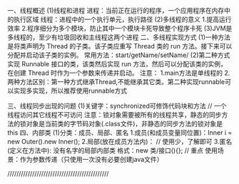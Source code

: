 一、线程概述
	(1)线程和进程
		进程：当前正在运行的程序，一个应用程序在内存中的执行区域
		线程：进程中的一个执行单元，执行路径
	(2)多线程的意义
		1.提高运行效率
		2.程序细分为多个模块，防止其中一个模块卡死导致整个程序卡死
	(3)JVM是多线程的，至少有垃圾回收和主线程这两个进程
二、多线程实现方式
	(1)一种方法是将类声明为 Thread 的子类。该子类应重写 Thread 类的 run 方法。接下来可以分配并启动该子类的实例。
		常用方法：start/getName/setName/
	(2)第二种方式实现 Runnable 接口的类，该类然后实现 run 方法，然后可以分配该类的实例，在创建 Thread 时作为一个参数来传递并启动。
	注意：
		1.main方法是单线程的
		2.两种方法区别：第一种方式继承Thread,不能继承其它类。第二种实现runnable可以实现多实现，所以推荐使用runnable方式
	
三、线程同步出现的问题
	(1)关键字：synchronized可修饰代码块和方法 // 一个线程访问其它线程不可访问
		注意：锁对象需要被所有的线程共享，静态的同步方法的锁对象是当前类的字节码对象(.class文件)，非静态的同步方法的锁对象是this
四、内部类
    (1)分类：成员、局部、匿名
		1.成员(和成员变量同位置)：Inner i = new Outer().new Inner();
		2.局部(放在成员方法内)：  // 使用少，了解即可
		3.匿名(定义在方法中): 没有名字的局部内部类  格式：new 类/接口(){}; // 重点
			使用场景：作为参数传递（只使用一次没有必要创建java文件）
			
/////////////////////////////////////////////